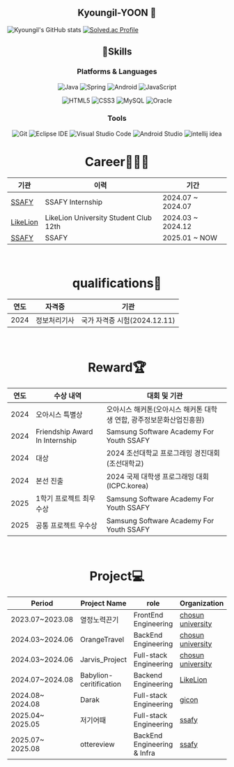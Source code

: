 <h2 align="center"> Kyoungil-YOON 👋</h2>


![Kyoungil's GitHub stats](https://github-readme-stats.vercel.app/api?username=kidreamx&show_icons=true&theme=radical)
[![Solved.ac Profile](http://mazassumnida.wtf/api/v2/generate_badge?boj=dbsruddlf10)](https://solved.ac/dbsruddlf10/)

<h2 align="center">💪Skills</h2>

<h3 align="center">Platforms & Languages</h3>
<div align="center">

![Java](https://img.shields.io/badge/Java-007396.svg?&style=for-the-badge&logo=Java&logoColor=white)
![Spring](https://img.shields.io/badge/Spring-6DB33F.svg?&style=for-the-badge&logo=Spring&logoColor=white)
![Android](https://img.shields.io/badge/Android-3DDC84.svg?&style=for-the-badge&logo=Android&logoColor=white)
![JavaScript](https://img.shields.io/badge/JavaScript-F7DF1E.svg?&style=for-the-badge&logo=JavaScript&logoColor=white)

![HTML5](https://img.shields.io/badge/HTML5-E34F26.svg?&style=for-the-badge&logo=HTML5&logoColor=white)
![CSS3](https://img.shields.io/badge/CSS3-1572B6.svg?&style=for-the-badge&logo=CSS3&logoColor=white)
![MySQL](https://img.shields.io/badge/MySQL-4479A1.svg?&style=for-the-badge&logo=MySQL&logoColor=white)
![Oracle](https://img.shields.io/badge/Oracle-F80000.svg?&style=for-the-badge&logo=Oracle&logoColor=white)

</div>


<h3 align="center">Tools</h3>
<div align="center">
  
![Git](https://img.shields.io/badge/Git-F05032.svg?&style=for-the-badge&logo=Git&logoColor=white)
![Eclipse IDE](https://img.shields.io/badge/Eclipse%20IDE-2C2255.svg?&style=for-the-badge&logo=Eclipse%20IDE&logoColor=white)
![Visual Studio Code](https://img.shields.io/badge/Visual%20Studio%20Code-007ACC.svg?&style=for-the-badge&logo=Visual%20Studio%20Code&logoColor=white)
![Android Studio](https://img.shields.io/badge/Android%20Studio-3DDC84.svg?&style=for-the-badge&logo=Android%20Studio&logoColor=white)
![intellij idea](https://img.shields.io/badge/Intellij%20Idea-000000.svg?&style=for-the-badge&logo=Intellij%20Idea&logoColor=white)

</div>

<h1 align="center">Career🧑🏻‍💻</h1>
<div align="center">

  
| 기관  |   이력          | 기간                 |
|------|-----------------------|-----------------------|
| [SSAFY](https://www.ssafy.com/ksp/jsp/swp/swpMain.jsp) | SSAFY Internship   | 2024.07 ~ 2024.07|
| [LikeLion](https://likelion.net) | LikeLion University Student Club 12th | 2024.03 ~ 2024.12|
| [SSAFY](https://www.ssafy.com/ksp/jsp/swp/swpMain.jsp) | SSAFY    | 2025.01 ~ NOW|

<br>
</div>

<h1 align="center">qualifications🪪</h1>
<div align="center">

  
| 연도  |   자격증           | 기관                 |
|------|-----------------------|-----------------------|
| 2024 | 정보처리기사   | 국가 자격증 시험(2024.12.11)|

<br>
</div>

<h1 align="center"> Reward🏆 </h1>
<div align = "center">


| 연도  |   수상 내역              | 대회 및 기관                 |
|------|-----------------------|-----------------------|
| 2024 | 오아시스 특별상           | 오아시스 해커톤(오아시스 해커톤 대학생 연합, 광주정보문화산업진흥원) |
| 2024 | Friendship Award In Internship | Samsung Software Academy For Youth SSAFY |
| 2024 | 대상   |  2024 조선대학교 프로그래밍 경진대회 (조선대학교)|
| 2024 | 본선 진출   |  2024 국제 대학생 프로그래밍 대회 (ICPC.korea)|
| 2025 | 1학기 프로젝트 최우수상 |  Samsung Software Academy For Youth SSAFY |
| 2025 | 공통 프로젝트 우수상 |  Samsung Software Academy For Youth SSAFY |

<br>
</div>

<h1 align="center"> Project💻 </h1>
<div align = "center">

| Period  |   Project Name              |    role                 |          Organization             |
|------|-----------------------|-----------------------|-----------------------|
| 2023.07~2023.08 |     열정노력끈기       | FrontEnd Engineering |  [chosun university](https://www3.chosun.ac.kr/sites/chosun/index.do)   |
| 2024.03~2024.06 |   OrangeTravel      | BackEnd Engineering |  [chosun university](https://www3.chosun.ac.kr/sites/chosun/index.do)  |
| 2024.03~2024.06 |   Jarvis_Project    | Full-stack Engineering | [chosun university](https://www3.chosun.ac.kr/sites/chosun/index.do)  |
| 2024.07~2024.08 |   Babylion-ceritification| Backend Engineering |  [LikeLion](https://likelion.net)       |
| 2024.08~ 2024.08    |   Darak             | Full-stack Engineering | [gicon](https://www.gicon.or.kr)           |
| 2025.04~ 2025.05    |   저기어때             | Full-stack Engineering | [ssafy](https://www.ssafy.com/ksp/jsp/swp/swpMain.jsp)           |
| 2025.07~ 2025.08    |   ottereview             | BackEnd Engineering & Infra | [ssafy](https://www.ssafy.com/ksp/jsp/swp/swpMain.jsp)           |

<br>
</div>

<!--
**kidreamx/kidreamx** is a ✨ _special_ ✨ repository because its `README.md` (this file) appears on your GitHub profile.

Here are some ideas to get you started:

- 🔭 I’m currently working on ...
- 🌱 I’m currently learning ...
- 👯 I’m looking to collaborate on ...
- 🤔 I’m looking for help with ...
- 💬 Ask me about ...
- 📫 How to reach me: ...
- 😄 Pronouns: ...
- ⚡ Fun fact: ...
-->
